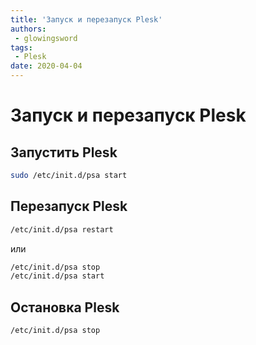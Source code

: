 ```yaml
---
title: 'Запуск и перезапуск Plesk'
authors: 
 - glowingsword
tags:
 - Plesk
date: 2020-04-04
---
```

# Запуск и перезапуск Plesk
## Запустить Plesk
``` bash
sudo /etc/init.d/psa start
```

## Перезапуск Plesk

``` bash
/etc/init.d/psa restart
```
или

``` bash
/etc/init.d/psa stop
/etc/init.d/psa start
```

## Остановка Plesk
``` bash
/etc/init.d/psa stop
```

